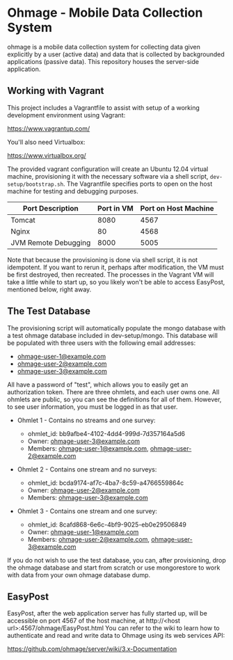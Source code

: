 # Ohmage - Mobile Data Collection System

ohmage is a mobile data collection system for collecting data given explicitly
by a user (active data) and data that is collected by backgrounded applications
(passive data). This repository houses the server-side application.

## Working with Vagrant

This project includes a Vagrantfile to assist with setup of a working development
environment using Vagrant:

<https://www.vagrantup.com/>

You'll also need Virtualbox:

<https://www.virtualbox.org/>

The provided vagrant configuration will create an Ubuntu 12.04 virtual machine,
provisioning it with the necessary software via a shell script,
<code>dev-setup/bootstrap.sh</code>.  The Vagrantfile specifies ports to open
on the host machine for testing and debugging purposes.

| Port Description     | Port in VM | Port on Host Machine |
|----------------------|------------|----------------------|
| Tomcat               | 8080       | 4567                 |
| Nginx                | 80         | 4568                 |
| JVM Remote Debugging | 8000       | 5005                 |

Note that because the provisioning is done via shell script, it is not idempotent.
If you want to rerun it, perhaps after modification, the VM must be first destroyed,
then recreated.  The processes in the Vagrant VM will take a little while to start
up, so you likely won't be able to access EasyPost, mentioned below, right away.

## The Test Database

The provisioning script will automatically populate the mongo database with a test
ohmage database included in dev-setup/mongo.  This database will be populated with
three users with the following email addresses:

* ohmage-user-1@example.com
* ohmage-user-2@example.com
* ohmage-user-3@example.com

All have a password of "test", which allows you to easily get an authorization token.
There are three ohmlets, and each user owns one.  All ohmlets are public, so you can
see the definitions for all of them.  However, to see user information, you must be
logged in as that user.

* Ohmlet 1 - Contains no streams and one survey:
    * ohmlet_id: bb9afbe4-4102-4dd4-999d-7d357164a5d6
    * Owner: ohmage-user-3@example.com
    * Members: ohmage-user-1@example.com, ohmage-user-2@example.com

* Ohmlet 2 - Contains one stream and no surveys:
    * ohmlet_id: bcda9174-af7c-4ba7-8c59-a4766559864c
    * Owner: ohmage-user-2@example.com
    * Members: ohmage-user-3@example.com

* Ohmlet 3 - Contains one stream and one survey:
    * ohmlet_id: 8cafd868-6e6c-4bf9-9025-eb0e29506849
    * Owner: ohmage-user-1@example.com
    * Members: ohmage-user-2@example.com, ohmage-user-3@example.com

If you do not wish to use the test database, you can, after provisioning, drop the
ohmage database and start from scratch or use mongorestore to work with data from your
own ohmage database dump.

## EasyPost

EasyPost, after the web application server has fully started up, will be accessible on
port 4567 of the host machine, at http://\<host url\>:4567/ohmage/EasyPost.html
You can refer to the wiki to learn how to authenticate and read and write data to
Ohmage using its web services API:

<https://github.com/ohmage/server/wiki/3.x-Documentation>
